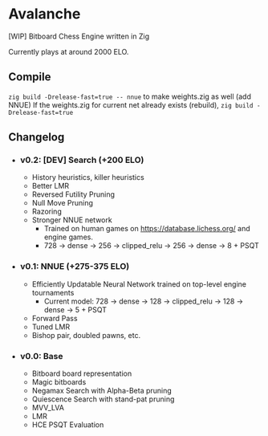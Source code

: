 # Avalanche

[WIP] Bitboard Chess Engine written in Zig

Currently plays at around 2000 ELO.

## Compile

`zig build -Drelease-fast=true -- nnue` to make weights.zig as well (add NNUE)
If the weights.zig for current net already exists (rebuild), `zig build -Drelease-fast=true`

## Changelog

- ### v0.2: [DEV] Search  (+200 ELO)
    - History heuristics, killer heuristics
    - Better LMR
    - Reversed Futility Pruning
    - Null Move Pruning
    - Razoring
    - Stronger NNUE network
        - Trained on human games on https://database.lichess.org/ and engine games.
        - 728 -> dense -> 256 -> clipped_relu -> 256 -> dense -> 8 + PSQT

- ### v0.1: NNUE  (+275-375 ELO)
    - Efficiently Updatable Neural Network trained on top-level engine tournaments
        - Current model: 728 -> dense -> 128 -> clipped_relu -> 128 -> dense -> 5 + PSQT
    - Forward Pass
    - Tuned LMR
    - Bishop pair, doubled pawns, etc.

- ### v0.0: Base
    - Bitboard board representation
    - Magic bitboards
    - Negamax Search with Alpha-Beta pruning
    - Quiescence Search with stand-pat pruning
    - MVV_LVA
    - LMR
    - HCE PSQT Evaluation

